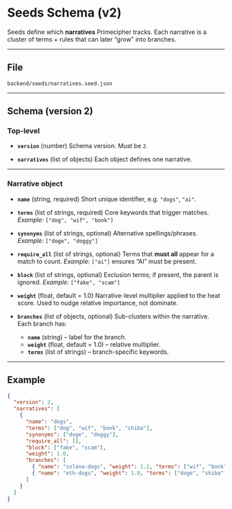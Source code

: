 # Seeds Schema (v2)

Seeds define which **narratives** Primecipher tracks.
Each narrative is a cluster of terms + rules that can later “grow” into branches.

---

## File

`backend/seeds/narratives.seed.json`

---

## Schema (version 2)

### Top-level

- **`version`** (number)
  Schema version. Must be `2`.

- **`narratives`** (list of objects)
  Each object defines one narrative.

---

### Narrative object

- **`name`** (string, required)
  Short unique identifier, e.g. `"dogs"`, `"ai"`.

- **`terms`** (list of strings, required)
  Core keywords that trigger matches.
  _Example:_ `["dog", "wif", "bonk"]`

- **`synonyms`** (list of strings, optional)
  Alternative spellings/phrases.
  _Example:_ `["doge", "doggy"]`

- **`require_all`** (list of strings, optional)
  Terms that **must all** appear for a match to count.
  _Example:_ `["ai"]` ensures “AI” must be present.

- **`block`** (list of strings, optional)
  Exclusion terms; if present, the parent is ignored.
  _Example:_ `["fake", "scam"]`

- **`weight`** (float, default = 1.0)
  Narrative-level multiplier applied to the heat score.
  Used to nudge relative importance, not dominate.

- **`branches`** (list of objects, optional)
  Sub-clusters within the narrative.
  Each branch has:
  - **`name`** (string) – label for the branch.
  - **`weight`** (float, default = 1.0) – relative multiplier.
  - **`terms`** (list of strings) – branch-specific keywords.

---

## Example

```json
{
  "version": 2,
  "narratives": [
    {
      "name": "dogs",
      "terms": ["dog", "wif", "bonk", "shiba"],
      "synonyms": ["doge", "doggy"],
      "require_all": [],
      "block": ["fake", "scam"],
      "weight": 1.0,
      "branches": [
        { "name": "solana-dogs", "weight": 1.2, "terms": ["wif", "bonk"] },
        { "name": "eth-dogs", "weight": 1.0, "terms": ["doge", "shiba"] }
      ]
    }
  ]
}
```
